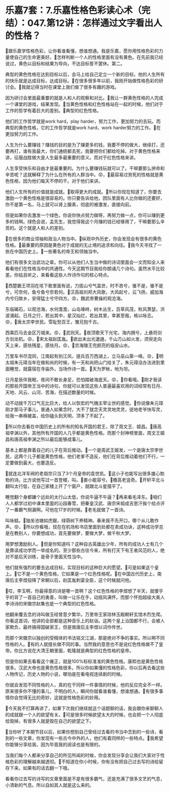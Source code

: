 # 乐嘉7套：7.乐嘉性格色彩读心术（完结）：047.第12讲：怎样通过文字看出人的性格？

🎼跟乐嘉学性格色彩，让你看谁看懂，想谁想通。我是乐嘉，愿你用性格色彩的力量使自己的生命更美好。🎼怎样判断一个人的性格里面有没有黄色。在先前我已经说过，黄色以目标和结果为导向，不达目标誓不罢休。第二。

典型的黄色性格在达到目标以后，会马上给自己定立一个新的目标。他的人生所有的快乐就是达成目标，达成目标。🎼在很多很多年以前，我刚开始做性格色彩的研讨会。🎼我就记得当时在课堂上我们做了很多有趣的游戏。

因为研讨会里面最重要的就是人和人的观察和对比。🎼我让一群黄色性格的人完成一个课堂的游戏，结果发现。🎼当黄色性格和红色性格站在一起的时候，他们对于工作的哲学有着巨大的差别。🎼典型的红色性格。

他们的工作哲学就是work hard，play harder，努力工作，更加努力的去玩。而典型的黄色性格，它的工作哲学就是work hard，work harder努力的工作。🎼在更加努力的工作。

人生为什么要赚钱？赚钱的目的是为了赚更多的钱，我要不停的做大，继续打，还要再打，谁有我最大，你们通统都去死，我要把你们都给吃掉。对于黄色性格来讲，征服战胜做大是人生最多最重要的意义。而对于红色性格来讲。

人生享受快乐和自由才是最重要的。为什么要赚钱玩就可以了。干嘛要那么拼命和辛苦呢？这就解释了为什么在所有的人群当中。😡，🎼最容易过劳死的性格就是黄色性格，因为他们每天不停的干。对于他们来讲。

他们人生所有的价值就是成就。🎼取得更大的成就。🎼所以你现在知道了，你要去激励一个黄色性格是很容易的。你只要告诉给他，团队里面有人比你做的还要好，你不是第一名，马上就可以肾上腺素，彻底的被激发，直接向前。

但是如果你去激发一个绿色，你说你快点努力做呀，再努力做一点，你可以赚到更多的钱啊。绿色会说，孟先生，我觉得我这个月赚的钱已经够用了，干嘛要那么辛苦的。这个就是人和人的差别。

🎼在很多的商业领袖和政治人物当中。🎼纵观中外历史，你会发现会有很多的黄色性格。🎼最重要的原因是黄色对于成就的无止境的追求和向往。🎼我今天寻找了一些在中国历史上。🎼一些著名的帝王和领袖当中。

他们有很多文治武功之辈。你可以从他们人生当中做的诗词里面会一文而知全人来看看他们在性格当中的共通性。今天这期节目我给你朗诵几个诗句。虽然水平比较差。你姑且听之，来看看这些人作诗作句的核心特点。

🎼西楚霸王项羽在垓下歌里面有说，力拔山兮气盖世，时不吝兮，骓不是，骓不是兮，可奈何，鱼兮鱼兮奈若何。🎼汉高祖刘邦大风歌，大风起兮，云飞扬，威加海内兮归故乡，安得猛士兮守四方。😡，魏武帝曹操的观沧海。

东临碣石，以观沧海，水何澹澹，山岛竦峙，树木丛生，百草风茂，秋风萧瑟，洪波涌起。日月之行，若出其中，星汉灿烂，若出其里，幸甚至哉，格以咏志。😡，🎼唐太宗李世民。雪耻愁百王，雏兄抱千古。

西乘匹马去金区万城来。😡，🎼武则天。🎼夜顶歌天下光宅，海内拥兮，上悬将剑方剑龙机。😡，🎼宋太祖赵匡胤。🎼欲出未出光邋遢，千山万山如火发，须臾走向天上来，感怯残星，感怯月。😡，🎼京海陵王完颜亮的临安山水。

万里车书尽混同，江南起有别江风，提兵百万西湖上，立马巫山第一峰。😡，🎼明太祖朱元璋当年在做和尚的时候，有一天和尚把山门给关了，朱元璋没办法进到里面睡觉，就露宿在寺庙外，当场作诗一首。🎼天为罗帐，地为坦。

日月星辰伴我眠，夜间不敢长身足，恐怕踏破海底天。😡，🎼你看哦。🎼刚才我读的那些开国帝王当中的诗句，你就可以发现这些人普遍最喜欢用的词经常有日月、天地、风云、山河、苦海，在描述数量的时候。

动不动就千万口气无比巨大，给人以恢宏的气魄主宰尘世的感觉。🎼你说像朱元璋刚才那马子事儿，普通人如果念时，大不了就念天灵灵地灵灵，徒地老爷快写灵，给我一串棉被盖，给你磕头到天明，顶多了不起了。

🎼所以你去看在中国历史上的所有的知名开国的君王，除了周文王、姬昌。🎼唐高祖李渊以外，其他所有开国的人几乎都是黄色性格。而那个封神榜里面，周文王姬昌和唐高祖李渊之所以最后能够成事儿。

基本上都是靠着自己的儿子在背后推动。🎼一个是周武王姬发，一个是唐太宗李世民，这两个儿子都是黄色性格，他们老爹不造反，他们在背后推动着他们不行，一定要做到最大，也要造反。

🎼就连北洋军阀的老祖宗只当了3个月皇帝的袁世凯。🎼这小子也能写出很多雄心勃勃的诗。比方说他写过一首登楼，叫。🎼娄小能容兮。🎼檐高老竖奇。🎼开轩平北斗翻叫太行低，在自己家楼上开了个窗户，就跟北斗星摆平了。

睡觉翻个身都嫌个远处的太行山太低，你说牛逼不牛逼？🎼再来看毛泽东。🎼咱们人人都学过初中课本里面的沁园春雪，把秦皇汉武、唐宗宋祖成吉思汗挨个给点评了一番霸气侧漏啊。可他在17岁的时候。🎼老毛就做了一首诗。

叫咏蛙。🎼独坐池塘如虎踞，绿荫树下养精神。春来我不先开口，哪个从儿敢作声。😡，🎼所以你看哦，现在在机场和书店里面到处都在卖成功诀，这种成功学总是在教别人，你要想成功，首先要做梦，要做大梦，做千秋大梦。

用梦想激励别人。🎼但是你知道吗？这种自古英雄出少年，所有的成功人士有几个是靠读成功学而一举成名的。至少那些古往今来，所有打天下有王者风范的人，绝对不是后天训练，是骨子里面天性当中。

他们就有强烈的要去达成目标，实现目标的这种巨大的愿望。🎼可是如果这个皇上。🎼它不是一个黄色性格，它如果是一个红色性格呢。🎼在中国古代历史上，南唐后主李煜投降了宋朝以后，赵匡胤刺宴全臣，这个时候就问他。

🎼哎，李玉啊，你最得意的诗是哪一首啊？这个红色性格的李煜想了半天，就傻乎乎的背了一首自己的勇善，叫做一让乐在手，动摇风满怀。而那个怀抱超级大美人李诗诗的宋徽宗赵集也是一个典型的红色性格。

他翻来覆去念的诗叫做玉经曾意夕繁华。万里帝王家琼林玉殿朝轩玄馆木烈生爬。你看这首词，他讲的全部都是这种音乐上的赵诣。这两个皇上治国都不行，会被人家欺负，最终搞得国破家王，但是南唐后主李煜以词作传世。

而那个宋徽宗以独创的受精体的书法铭文江湖，那是绝对不争的事实。所以啊不同性格的人。🎼有的人就擅长做不同的事。当然我的意思也不是说红色性格做不了皇帝。你比方说在大清王朝里面，乾隆就是典型的红色性格的皇帝。

但是你如果去看看这个雍正，就是100%标标准准的黄色性格。康熙也是黄色性格很多。汉武大帝也是黄色性格很多。所以你如果懂的性格色彩，你以后再去看这些人物传记，历史人物的小说，哪怕是在看电视连续剧的时候。

你就会发现不同性格的人，真的在干同样一件事情的时候，他的反应完全不一样。原来很多你不懂的事儿，不明白的人，瞬间你就看谁看懂，想谁想通。🎼有很多事情你会觉得无比的奇妙，这就是性格色彩的妙用。

🎼今天我不打算再讲了，如果下次我们继续就这个话题聊的话，我会跟你来聊聊人的成就跟一个人的欲望有关。🎼可是很多时候欲望太大的时候，也会把一个人彻底给毁掉。有很多人就是毁在自己的欲望之下。

🎼当你听了本期节目以后，如果你想到自己曾经过去看的书当中念到的一些诗，看到的一些文章，你发现有一些古今中外的人，他们有着同样的一些特点。🎼我希望你能够分享给我，因为毕竟我的阅读也是有限的。

当我们每个人都来分享自己的所见所闻的时候，你会发现分享会让我们大家对于性格色彩的理解越来越透彻。🎼不知道在你小时候，你有没有把自己过去写的诗给留存下来。如果有的话去翻一下哦。

看看你过去写的诗写的文章里面是不是有很多霸气，还是充满了很多文艺的气息，小清新的气息。所以自如其人就是这么来的。

